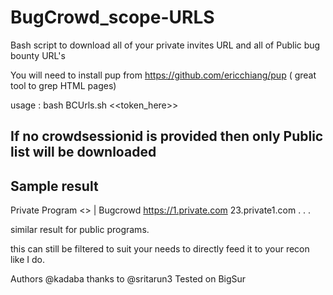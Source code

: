 # BugCrowd_scope-URLS


Bash script to download all of your private invites URL and all of Public bug bounty URL's


You will need to install pup from https://github.com/ericchiang/pup ( great tool to grep HTML pages)

usage :
bash BCUrls.sh <<token_here>>
 
 
If no crowdsessionid is provided then only Public list will be downloaded
 ----------------
  Sample result
  -------------
  
  Private Program
  <<private bug bounty name>> | Bugcrowd
  https://1.private.com
  23.private1.com
  .
  .
  .
  
  similar result for public programs.
  
  this can still be filtered to suit your needs to directly feed it to your recon like I do.
  
  Authors
  @kadaba
thanks to @sritarun3
Tested on BigSur

